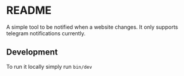 # README

A simple tool to be notified when a website changes.
It only supports telegram notifications currently.

## Development

To run it locally simply run `bin/dev`

